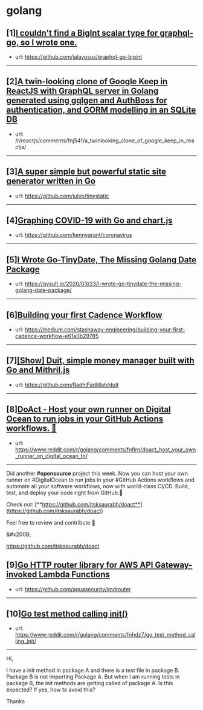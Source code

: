 # golang
## [1][I couldn't find a BigInt scalar type for graphql-go, so I wrote one.](https://www.reddit.com/r/golang/comments/fnf21m/i_couldnt_find_a_bigint_scalar_type_for_graphqlgo/)
- url: https://github.com/jalavosus/graphql-go-bigint
---

## [2][A twin-looking clone of Google Keep in ReactJS with GraphQL server in Golang generated using gqlgen and AuthBoss for authentication, and GORM modelling in an SQLite DB](https://www.reddit.com/r/golang/comments/fnj7dc/a_twinlooking_clone_of_google_keep_in_reactjs/)
- url: /r/reactjs/comments/fnj541/a_twinlooking_clone_of_google_keep_in_reactjs/
---

## [3][A super simple but powerful static site generator written in Go](https://www.reddit.com/r/golang/comments/fnjf61/a_super_simple_but_powerful_static_site_generator/)
- url: https://github.com/julvo/tinystatic
---

## [4][Graphing COVID-19 with Go and chart.js](https://www.reddit.com/r/golang/comments/fnj3xa/graphing_covid19_with_go_and_chartjs/)
- url: https://github.com/kennygrant/coronavirus
---

## [5][I Wrote Go-TinyDate, The Missing Golang Date Package](https://www.reddit.com/r/golang/comments/fnjwnf/i_wrote_gotinydate_the_missing_golang_date_package/)
- url: https://qvault.io/2020/03/23/i-wrote-go-tinydate-the-missing-golang-date-package/
---

## [6][Building your first Cadence Workflow](https://www.reddit.com/r/golang/comments/fn7034/building_your_first_cadence_workflow/)
- url: https://medium.com/stashaway-engineering/building-your-first-cadence-workflow-e61a0b29785
---

## [7][[Show] Duit, simple money manager built with Go and Mithril.js](https://www.reddit.com/r/golang/comments/fn0q1n/show_duit_simple_money_manager_built_with_go_and/)
- url: https://github.com/RadhiFadlillah/duit
---

## [8][DoAct - Host your own runner on Digital Ocean to run jobs in your GitHub Actions workflows. 🚀](https://www.reddit.com/r/golang/comments/fnflrn/doact_host_your_own_runner_on_digital_ocean_to/)
- url: https://www.reddit.com/r/golang/comments/fnflrn/doact_host_your_own_runner_on_digital_ocean_to/
---
Did another **#opensource** project this week. Now you can host your own runner on #DigitalOcean to run jobs in your #GitHub Actions workflows and automate all your software workflows, now with world-class CI/CD. Build, test, and deploy your code right from GitHub.🚀

Check out: [**https://github.com/itsksaurabh/doact**](https://github.com/itsksaurabh/doact)

Feel free to review and contribute 🍻

&amp;#x200B;

[https:\/\/github.com\/itsksaurabh\/doact](https://preview.redd.it/8xrwxpenedo41.png?width=1200&amp;format=png&amp;auto=webp&amp;s=7d9c435197a37cde06f0eb3987eb35b9a43c2917)
## [9][Go HTTP router library for AWS API Gateway-invoked Lambda Functions](https://www.reddit.com/r/golang/comments/fn0cuf/go_http_router_library_for_aws_api_gatewayinvoked/)
- url: https://github.com/aquasecurity/lmdrouter
---

## [10][Go test method calling init()](https://www.reddit.com/r/golang/comments/fnhdz7/go_test_method_calling_init/)
- url: https://www.reddit.com/r/golang/comments/fnhdz7/go_test_method_calling_init/
---
Hi,

I have a init method in package A and there is a test file in package B. Package B is not importing Package A. But when I am running tests in package B, the init methods are getting called of package A. Is this expected? If yes, how to avoid this?

Thanks
